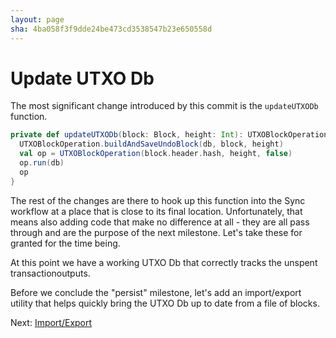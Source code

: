 ```yaml
---
layout: page
sha: 4ba058f3f9dde24be473cd3538547b23e650558d
---
```


# Update UTXO Db

The most significant change introduced by this commit is the `updateUTXODb` function.

```scala
private def updateUTXODb(block: Block, height: Int): UTXOBlockOperation = {
  UTXOBlockOperation.buildAndSaveUndoBlock(db, block, height)
  val op = UTXOBlockOperation(block.header.hash, height, false)
  op.run(db)
  op
}
```

The rest of the changes are there to hook up this function into the Sync workflow at a place that is close to its final location.
Unfortunately, that means also adding code that make no difference at all - they are all pass through and are the purpose of the 
next milestone. Let's take these for granted for the time being.

At this point we have a working UTXO Db that correctly tracks the unspent transactionoutputs.

Before we conclude the "persist" milestone, let's add an import/export utility that helps quickly bring the UTXO Db up to date
from a file of blocks.

Next: [Import/Export]({{site.baseurl}}/utxo/import.html)
